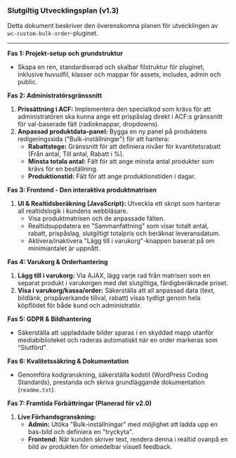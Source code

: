 ### Slutgiltig Utvecklingsplan (v1.3)

Detta dokument beskriver den överenskomna planen för utvecklingen av `wc-custom-bulk-order`-pluginet.

---

**Fas 1: Projekt-setup och grundstruktur**
*   Skapa en ren, standardiserad och skalbar filstruktur för pluginet, inklusive huvudfil, klasser och mappar för assets, includes, admin och public.

**Fas 2: Administratörsgränssnitt**
1.  **Prissättning i ACF:** Implementera den specialkod som krävs för att administratören ska kunna ange ett prispåslag direkt i ACF:s gränssnitt för val-baserade fält (radioknappar, dropdowns).
2.  **Anpassad produktdata-panel:** Bygga en ny panel på produktens redigeringssida ("Bulk-inställningar") för att hantera:
    *   **Rabattstege:** Gränssnitt för att definiera nivåer för kvantitetsrabatt (Från antal, Till antal, Rabatt i %).
    *   **Minsta totala antal:** Fält för att ange minsta antal produkter som krävs för en beställning.
    *   **Produktionstid:** Fält för att ange produktionstiden i dagar.

**Fas 3: Frontend - Den interaktiva produktmatrisen**
1.  **UI & Realtidsberäkning (JavaScript):** Utveckla ett skript som hanterar all realtidslogik i kundens webbläsare.
    *   Visa produktmatrisen och de anpassade fälten.
    *   Realtidsuppdatera en "Sammanfattning" som visar totalt antal, rabatt, prispåslag, slutgiltigt totalpris och beräknat leveransdatum.
    *   Aktivera/inaktivera "Lägg till i varukorg"-knappen baserat på om minimiantalet är uppnått.

**Fas 4: Varukorg & Orderhantering**
1.  **Lägg till i varukorg:** Via AJAX, lägg varje rad från matrisen som en separat produkt i varukorgen med det slutgiltiga, färdigberäknade priset.
2.  **Visa i varukorg/kassa/order:** Säkerställa att all anpassad data (text, bildlänk, prispåverkande tillval, rabatt) visas tydligt genom hela köpflödet för både kund och administratör.

**Fas 5: GDPR & Bildhantering**
*   Säkerställa att uppladdade bilder sparas i en skyddad mapp utanför mediabiblioteket och raderas automatiskt när en order markeras som "Slutförd".

**Fas 6: Kvalitetssäkring & Dokumentation**
*   Genomföra kodgranskning, säkerställa kodstil (WordPress Coding Standards), prestanda och skriva grundläggande dokumentation (`readme.txt`).

**Fas 7: Framtida Förbättringar (Planerad för v2.0)**
1.  **Live Förhandsgranskning:**
    *   **Admin:** Utöka "Bulk-inställningar" med möjlighet att ladda upp en bas-bild och definiera en "tryckyta".
    *   **Frontend:** När kunden skriver text, rendera denna i realtid ovanpå en bild av produkten för omedelbar visuell feedback.
